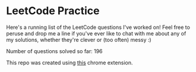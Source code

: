 # LeetCode Practice

Here's a running list of the LeetCode questions I've worked on! Feel free to peruse and drop me a line if you've ever like to chat with me about any of my solutions, whether they're clever or (too often) messy :)

Number of questions solved so far: 196

This repo was created using [this](https://github.com/QasimWani/LeetHub) chrome extension.
